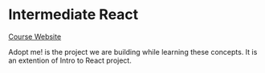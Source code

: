 # Intermediate React

[Course Website](https://react-v8.holt.courses/lessons/welcome/intro)

Adopt me! is the project we are building while learning these concepts. It is an extention of Intro to React project.
